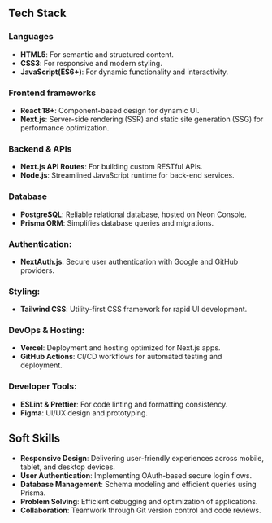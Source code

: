 ## Tech Stack

### Languages

- **HTML5**: For semantic and structured content.
- **CSS3**: For responsive and modern styling.
- **JavaScript(ES6+)**: For dynamic functionality and interactivity.

### Frontend frameworks

- **React 18+**: Component-based design for dynamic UI.
- **Next.js**: Server-side rendering (SSR) and static site generation (SSG) for performance optimization.

### Backend & APIs

- **Next.js API Routes**: For building custom RESTful APIs.
- **Node.js**: Streamlined JavaScript runtime for back-end services.

### Database

- **PostgreSQL**: Reliable relational database, hosted on Neon Console.
- **Prisma ORM**: Simplifies database queries and migrations.

### Authentication:

- **NextAuth.js**: Secure user authentication with Google and GitHub providers.

### Styling:

- **Tailwind CSS**: Utility-first CSS framework for rapid UI development.

### DevOps & Hosting:

- **Vercel**: Deployment and hosting optimized for Next.js apps.
- **GitHub Actions**: CI/CD workflows for automated testing and deployment.

### Developer Tools:

- **ESLint & Prettier**: For code linting and formatting consistency.
- **Figma**: UI/UX design and prototyping.

## Soft Skills

- **Responsive Design**: Delivering user-friendly experiences across mobile, tablet, and desktop devices.
- **User Authentication**: Implementing OAuth-based secure login flows.
- **Database Management**: Schema modeling and efficient queries using Prisma.
- **Problem Solving**: Efficient debugging and optimization of applications.
- **Collaboration**: Teamwork through Git version control and code reviews.
